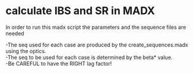 # calculate IBS and SR in MADX
In order to run this madx script the parameters and the sequence files are needed

-The seq used for each case are produced by the create_sequences.madx using the optics. \
-The seq to be used for each case is determined by the beta* value.\
-Be CAREFUL to have the RIGHT lag factor!
